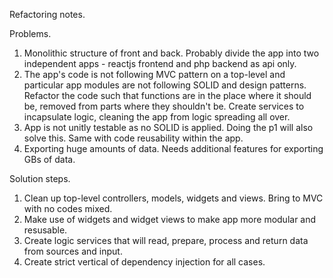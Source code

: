 Refactoring notes.

Problems.
1. Monolithic structure of front and back. Probably divide the app into two independent apps - reactjs frontend and php backend as api only.
2. The app's code is not following MVC pattern on a top-level and particular app modules are not following SOLID and design patterns. Refactor the code such that functions are in the place where it should be, removed from parts where they shouldn't be. Create services to incapsulate logic, cleaning the app from logic spreading all over.
3. App is not unitly testable as no SOLID is applied. Doing the p1 will also solve this. Same with code reusability within the app.
4. Exporting huge amounts of data. Needs additional features for exporting GBs of data.

Solution steps.
1. Clean up top-level controllers, models, widgets and views. Bring to MVC with no codes mixed.
2. Make use of widgets and widget views to make app more modular and resusable.
3. Create logic services that will read, prepare, process and return data from sources and input.
4. Create strict vertical of dependency injection for all cases.